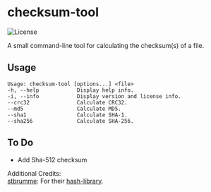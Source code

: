 # checksum-tool

![License](https://img.shields.io/github/license/16BitWonder/checksum-tool)

A small command-line tool for calculating the checksum(s) of a file.

## Usage
```
Usage: checksum-tool [options...] <file>
-h, --help            Display help info.
-i, --info            Display version and license info.
--crc32               Calculate CRC32.
--md5                 Calculate MD5.
--sha1                Calculate SHA-1.
--sha256              Calculate SHA-256.
```  
  
## To Do
 - Add Sha-512 checksum

Additional Credits:  
[stbrumme](https://github.com/stbrumme): For their [hash-library](https://github.com/stbrumme/hash-library).
